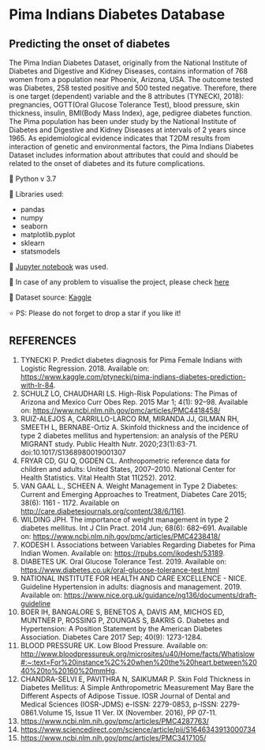 # Pima Indians Diabetes Database
## Predicting the onset of diabetes

The Pima Indian Diabetes Dataset, originally from the National Institute of Diabetes and Digestive and Kidney Diseases, contains information of 768 women from a population near Phoenix, Arizona, USA. The outcome tested was Diabetes, 258 tested positive and 500 tested negative. Therefore, there is one target (dependent) variable and the 8 attributes (TYNECKI, 2018): pregnancies, OGTT(Oral Glucose Tolerance Test), blood pressure, skin thickness, insulin, BMI(Body Mass Index), age, pedigree diabetes function.
The Pima population has been under study by the National Institute of Diabetes and Digestive and Kidney Diseases at intervals of 2 years since 1965. As epidemiological evidence indicates that T2DM results from interaction of genetic and environmental factors, the Pima Indians Diabetes Dataset includes information about attributes that could and should be related to the onset of diabetes and its future complications.

:pushpin: Python v 3.7

:pushpin: Libraries used:
* pandas
* numpy
* seaborn
* matplotlib.pyplot
* sklearn
* statsmodels

:pushpin: [Jupyter notebook](https://jupyter.org/) was used. 

:bell: In case of any problem to visualise the project, please check [here](shorturl.at/hHLT4)

📕 Dataset source: [Kaggle](https://www.kaggle.com/datasets/uciml/pima-indians-diabetes-database/)

⭐ PS: Please do not forget to drop a star if you like it!

## REFERENCES

1. TYNECKI P. Predict diabetes diagnosis for Pima Female Indians with Logistic Regression. 2018. Available on: https://www.kaggle.com/ptynecki/pima-indians-diabetes-prediction-with-lr-84.
2. SCHULZ LO, CHAUDHARI LS. High-Risk Populations: The Pimas of Arizona and Mexico Curr Obes Rep. 2015 Mar 1; 4(1): 92–98. Available on: https://www.ncbi.nlm.nih.gov/pmc/articles/PMC4418458/
3. RUIZ-ALEJOS A, CARRILLO-LARCO RM, MIRANDA JJ, GILMAN RH, SMEETH L, BERNABE-Ortiz A. Skinfold thickness and the incidence of type 2 diabetes mellitus and hypertension: an analysis of the PERU MIGRANT study. Public Health Nutr. 2020;23(1):63-71. doi:10.1017/S1368980019001307
4. FRYAR CD, GU Q, OGDEN CL. Anthropometric reference data for children and adults: United States, 2007–2010. National Center for Health Statistics. Vital Health Stat 11(252). 2012.
5. VAN GAAL L., SCHEEN A. Weight Management in Type 2 Diabetes: Current and Emerging Approaches to Treatment, Diabetes Care 2015; 38(6): 1161 - 1172. Available on http://care.diabetesjournals.org/content/38/6/1161.
6. WILDING JPH. The importance of weight management in type 2 diabetes mellitus. Int J Clin Pract. 2014 Jun; 68(6): 682–691. Available on: https://www.ncbi.nlm.nih.gov/pmc/articles/PMC4238418/
7. KODESH I. Associations between Variables Regarding Diabetes for Pima Indian Women. Available on: https://rpubs.com/ikodesh/53189.
8. DIABETES UK. Oral Glucose Tolerance Test. 2019. Available on: https://www.diabetes.co.uk/oral-glucose-tolerance-test.html
9. NATIONAL INSTITUTE FOR HEALTH AND CARE EXCELLENCE - NICE. Guideline Hypertension in adults: diagnosis and management. 2019. Available on: https://www.nice.org.uk/guidance/ng136/documents/draft-guideline
10. BOER IH, BANGALORE S, BENETOS A, DAVIS AM, MICHOS ED, MUNTNER P, ROSSING P, ZOUNGAS S, BAKRIS G. Diabetes and Hypertension: A Position Statement by the American Diabetes Association. Diabetes Care 2017 Sep; 40(9): 1273-1284.
11. BLOOD PRESSURE UK. Low Blood Pressure. Available on: http://www.bloodpressureuk.org/microsites/u40/Home/facts/Whatislow#:~:text=For%20instance%2C%20when%20the%20heart,between%2040%20to%20160%20mmHg.
12. CHANDRA-SELVI E, PAVITHRA N, SAIKUMAR P. Skin Fold Thickness in Diabetes Mellitus: A Simple Anthropometric Measurement May Bare the Different Aspects of Adipose Tissue. IOSR Journal of Dental and Medical Sciences (IOSR-JDMS) e-ISSN: 2279-0853, p-ISSN: 2279-0861.Volume 15, Issue 11 Ver. IX (November. 2016), PP 07-11.
13. https://www.ncbi.nlm.nih.gov/pmc/articles/PMC4287763/
14. https://www.sciencedirect.com/science/article/pii/S1646343913000734
15. https://www.ncbi.nlm.nih.gov/pmc/articles/PMC3417105/
